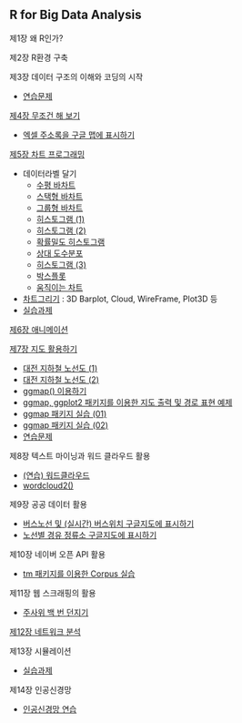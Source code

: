 ## R for Big Data Analysis

제1장 왜 R인가?

제2장 R환경 구축

제3장 데이터 구조의 이해와 코딩의 시작

- [연습문제](ch_3_Exercise.html)

[제4장 무조건 해 보기](ch_4_Just_Do_It.html)

- [엑셀 주소록을 구글 맵에 표시하기](ch_4_Excel_Address_Google_Map.html)

[제5장 차트 프로그래밍](ch_05_Chart.html)
- 데이터라벨 달기
  - [수평 바차트](ch_5_130_Labelling_Horizontal_Bar_Chart.html)
  - [스택형 바차트](ch_5_130_Labelling_Stacked_Bar_Chart.html)
  - [그룹형 바차트](ch_5_131_Labelling_Grouped_Bar_Chart.html)
  - [히스토그램 (1)](ch_5_139_Labelling_Histogram_01.html) 
  - [히스토그램 (2)](ch_5_141_Labelling_Histogram_02.html)
  - [확률밀도 히스토그램](ch_5_142_Labelling_PDF_Histogram.html)
  - [상대 도수분포](ch_5_143_Labelling_Relative_Frequency_Chart.html)
  - [히스토그램 (3)](ch_5_144_Labelling_the_Class.html)
  - [박스플롯](ch_5_146_Labelling_Boxplot.html)
  - [움직이는 차트](ch_5_165_Labelling_Moving_Chart.html)
- [차트그리기](ch_5_Examples_of_Chart_3D.html) : 3D Barplot, Cloud, WireFrame, Plot3D 등
- [실습과제](ch_5_solution_exercise.html)

[제6장 애니메이션](ch_06_Animation.html)

[제7장 지도 활용하기](ch_07_Google_Map.html)

- [대전 지하철 노선도 (1)](ch_7_Subway_Geocode_Daejeon.html)
- [대전 지하철 노선도 (2)](ch_7_Subway_Stations_Daejeon)
- [ggmap() 이용하기](ch_7_using_ggmap.html)
- [ggmap, ggplot2 패키지를 이용한 지도 출력 및 경로 표현 예제](ch_7_using_ggmap_00.html)
- [ggmap 패키지 실습 (01)](ch_7_using_ggmap_01.html)
- [ggmap 패키지 실습 (02)](ch_7_using_ggmap_02.html)
- [연습문제](ch_7_Exercise.html)

제8장 텍스트 마이닝과 워드 클라우드 활용
- [(연습) 워드클라우드](ch_8_Example_of_Wordcloud.html)
- [wordcloud2()](ch_8_wordcloud2.html)

제9장 공공 데이터 활용
- [버스노선 및 (실시간) 버스위치 구글지도에 표시하기](ch_9_Bus_Location.html)
- [노선별 경유 정류소 구글지도에 표시하기](ch_9_Bus_Route_of_Daejeon_106.html)

제10장 네이버 오픈 API 활용

- [tm 패키지를 이용한 Corpus 실습](ch_10_corpus_using_TM_Package.html)

제11장 웹 스크래핑의 활용

- [주사위 백 번 던지기](ch_11_throwing_dice.html)

[제12장 네트워크 분석](ch_12_Network_Analysis.html)

제13장 시뮬레이션

- [실습과제](ch_13_solution_exercise.html)

제14장 인공신경망

- [인공신경망 연습](ch_14_Artificial_Neural_Network.html)

